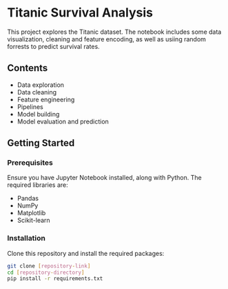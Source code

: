 # Titanic Survival Analysis

This project explores the Titanic dataset. The notebook includes some data visualization, cleaning and feature encoding, as well as usiing random forrests to predict survival rates.

## Contents

- Data exploration
- Data cleaning
- Feature engineering
- Pipelines
- Model building
- Model evaluation and prediction

## Getting Started

### Prerequisites

Ensure you have Jupyter Notebook installed, along with Python. The required libraries are:

- Pandas
- NumPy
- Matplotlib
- Scikit-learn

### Installation

Clone this repository and install the required packages:

```bash
git clone [repository-link]
cd [repository-directory]
pip install -r requirements.txt
